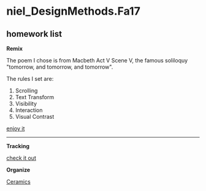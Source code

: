 # niel_DesignMethods.Fa17

## homework list

**Remix**

The poem I chose is from Macbeth Act V Scene V, the famous soliloquy "tomorrow, and tomorrow, and tomorrow".

The rules I set are:
1. Scrolling
2. Text Transform
3. Visibility
4. Interaction
5. Visual Contrast

[enjoy it](https://sssirius.github.io/niel_DesignMethods.Fa17/remix/#index.html)

---
**Tracking**

[check it out](https://sssirius.github.io/niel_DesignMethods.Fa17/tracking/#index.html)

**Organize**

[Ceramics](https://sssirius.github.io/niel_DesignMethods.Fa17/organize_website/#home.html)

